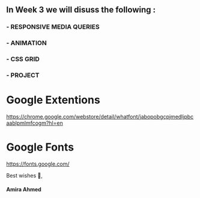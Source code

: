 ## In Week 3 we will disuss the following :

### - RESPONSIVE MEDIA QUERIES
### - ANIMATION
### - CSS GRID
### - PROJECT 

  # Google Extentions
  
  https://chrome.google.com/webstore/detail/whatfont/jabopobgcpjmedljpbcaablpmlmfcogm?hl=en
  
  # Google Fonts
  
  https://fonts.google.com/


Best wishes 🙇,

#### Amira Ahmed


